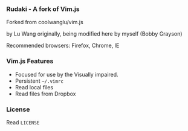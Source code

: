 ### Rudaki - A fork of Vim.js

Forked from coolwanglu/vim.js


by Lu Wang originally,
being modified here by myself (Bobby Grayson)

Recommended browsers: Firefox, Chrome, IE

### Vim.js Features
- Focused for use by the Visually impaired.
- Persistent `~/.vimrc`
- Read local files 
- Read files from Dropbox

### License

Read `LICENSE`



